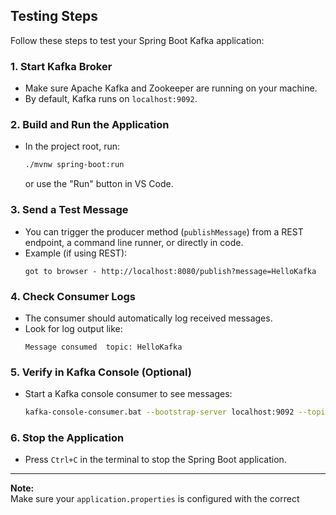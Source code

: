 ## Testing Steps

Follow these steps to test your Spring Boot Kafka application:

### 1. Start Kafka Broker

- Make sure Apache Kafka and Zookeeper are running on your machine.
- By default, Kafka runs on `localhost:9092`.

### 2. Build and Run the Application

- In the project root, run:
  ```sh
  ./mvnw spring-boot:run
  ```
  or use the "Run" button in VS Code.

### 3. Send a Test Message

- You can trigger the producer method (`publishMessage`) from a REST endpoint, a command line runner, or directly in code.
- Example (if using REST):
  ```
  got to browser - http://localhost:8080/publish?message=HelloKafka
  ```

### 4. Check Consumer Logs

- The consumer should automatically log received messages.
- Look for log output like:
  ```
  Message consumed  topic: HelloKafka
  ```

### 5. Verify in Kafka Console (Optional)

- Start a Kafka console consumer to see messages:
  ```sh
  kafka-console-consumer.bat --bootstrap-server localhost:9092 --topic ktopic1 --from-beginning
  ```

### 6. Stop the Application

- Press `Ctrl+C` in the terminal to stop the Spring Boot application.

---
**Note:**  
Make sure your `application.properties` is configured with the correct
